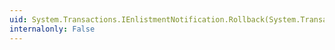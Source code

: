 ```yaml
---
uid: System.Transactions.IEnlistmentNotification.Rollback(System.Transactions.Enlistment)
internalonly: False
---
```

